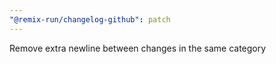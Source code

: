 ```yaml
---
"@remix-run/changelog-github": patch
---
```


Remove extra newline between changes in the same category

